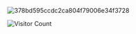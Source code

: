 ![378bd595ccdc2ca804f79006e34f3728](https://media.discordapp.net/attachments/939947028706914345/1346390555176992798/image.png?ex=67c8036b&is=67c6b1eb&hm=38b77aee2c93eac4f4aee0a4b270fed341334271fedfa5eadfe02c112cc84572&=&format=webp&quality=lossless&width=1585&height=600)

![Visitor Count](https://profile-counter.glitch.me/{the-gongoozler}/count.svg)
